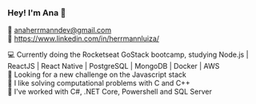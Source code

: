 ### Hey! I'm Ana 👋

<!--
**anaherrmann/anaherrmann** is a ✨ _special_ ✨ repository because its `README.md` (this file) appears on your GitHub profile.

Here are some ideas to get you started:

- 🔭 I’m currently working on ...
- 🌱 I’m currently learning ...
- 👯 I’m looking to collaborate on ...
- 🤔 I’m looking for help with ...
- 💬 Ask me about ...
- 📫 How to reach me: ...
- 😄 Pronouns: ...
- ⚡ Fun fact: ...
-->

:email: anaherrmanndev@gmail.com\
:link: https://www.linkedin.com/in/herrmannluiza/

:computer: Currently doing the Rocketseat GoStack bootcamp, studying Node.js | ReactJS | React Native | PostgreSQL | MongoDB | Docker | AWS\
🌱 Looking for a new challenge on the Javascript stack\
:balloon: I like solving computational problems with C and C++\
🔭 I've worked with C#, .NET Core, Powershell and SQL Server




